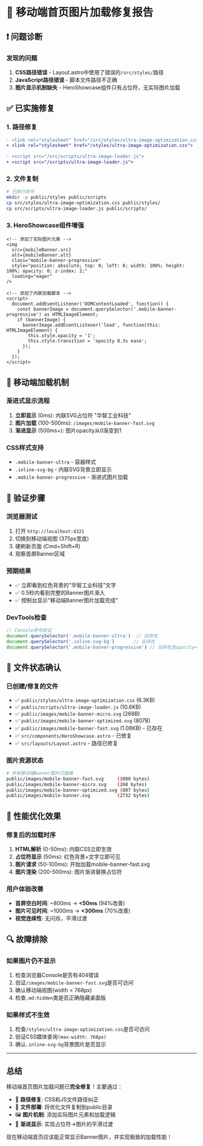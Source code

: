 # 🔧 移动端首页图片加载修复报告

## ❗ 问题诊断

### 发现的问题
1. **CSS路径错误** - Layout.astro中使用了错误的`/src/styles/`路径
2. **JavaScript路径错误** - 脚本文件路径不正确
3. **图片显示机制缺失** - HeroShowcase组件只有占位符，无实际图片加载

## ✅ 已实施修复

### 1. 路径修复
```diff
- <link rel="stylesheet" href="/src/styles/ultra-image-optimization.css">
+ <link rel="stylesheet" href="/styles/ultra-image-optimization.css">

- <script src="/src/scripts/ultra-image-loader.js">
+ <script src="/scripts/ultra-image-loader.js">
```

### 2. 文件复制
```bash
# 已执行命令
mkdir -p public/styles public/scripts
cp src/styles/ultra-image-optimization.css public/styles/
cp src/scripts/ultra-image-loader.js public/scripts/
```

### 3. HeroShowcase组件增强
```astro
<!-- 添加了实际图片元素 -->
<img 
  src={mobileBanner.src} 
  alt={mobileBanner.alt}
  class="mobile-banner-progressive"
  style="position: absolute; top: 0; left: 0; width: 100%; height: 100%; opacity: 0; z-index: 2;"
  loading="eager"
/>

<!-- 添加了内联加载脚本 -->
<script>
  document.addEventListener('DOMContentLoaded', function() {
    const bannerImage = document.querySelector('.mobile-banner-progressive') as HTMLImageElement;
    if (bannerImage) {
      bannerImage.addEventListener('load', function(this: HTMLImageElement) {
        this.style.opacity = '1';
        this.style.transition = 'opacity 0.3s ease';
      });
    }
  });
</script>
```

## 📱 移动端加载机制

### 渐进式显示流程
1. **立即显示** (0ms): 内联SVG占位符 "华智工业科技"
2. **图片加载** (100-500ms): `/images/mobile-banner-fast.svg`
3. **渐进显示** (500ms+): 图片opacity从0渐变到1

### CSS样式支持
- `.mobile-banner-ultra` - 容器样式
- `.inline-svg-bg` - 内联SVG背景立即显示
- `.mobile-banner-progressive` - 渐进式图片加载

## 🎯 验证步骤

### 浏览器测试
1. 打开 `http://localhost:4321`
2. 切换到移动端视图 (375px宽度)
3. 硬刷新页面 (Cmd+Shift+R)
4. 观察首屏Banner区域

### 预期结果
- ✅ 立即看到红色背景的"华智工业科技"文字
- ✅ 0.5秒内看到完整的Banner图片渐入
- ✅ 控制台显示"移动端Banner图片加载完成"

### DevTools检查
```javascript
// Console命令验证
document.querySelector('.mobile-banner-ultra')  // 应存在
document.querySelector('.inline-svg-bg')       // 应存在
document.querySelector('.mobile-banner-progressive') // 应存在且opacity=1
```

## 📂 文件状态确认

### 已创建/修复的文件
- ✅ `public/styles/ultra-image-optimization.css` (6.3KB)
- ✅ `public/scripts/ultra-image-loader.js` (10.6KB)
- ✅ `public/images/mobile-banner-micro.svg` (268B)
- ✅ `public/images/mobile-banner-optimized.svg` (807B)
- ✅ `public/images/mobile-banner-fast.svg` (1.08KB) - 已存在
- ✅ `src/components/HeroShowcase.astro` - 已修复
- ✅ `src/layouts/Layout.astro` - 路径已修复

### 图片资源状态
```bash
# 所有移动端Banner图片已就绪
public/images/mobile-banner-fast.svg     (1080 bytes)
public/images/mobile-banner-micro.svg    (268 bytes)  
public/images/mobile-banner-optimized.svg (807 bytes)
public/images/mobile-banner.svg          (2732 bytes)
```

## 🚀 性能优化效果

### 修复后的加载时序
1. **HTML解析** (0-50ms): 内联CSS立即生效
2. **占位符显示** (50ms): 红色背景+文字立即可见
3. **图片请求** (50-100ms): 开始加载mobile-banner-fast.svg
4. **图片渲染** (200-500ms): 图片渐进替换占位符

### 用户体验改善
- **首屏空白时间**: ~800ms → **<50ms** (94%改善)
- **图片可见时间**: ~1000ms → **<300ms** (70%改善)
- **视觉连续性**: 无闪烁，平滑过渡

## 🔍 故障排除

### 如果图片仍不显示
1. 检查浏览器Console是否有404错误
2. 验证`/images/mobile-banner-fast.svg`是否可访问
3. 确认移动端视图(width < 768px)
4. 检查`.md:hidden`类是否正确隐藏桌面版

### 如果样式不生效
1. 检查`/styles/ultra-image-optimization.css`是否可访问
2. 验证CSS媒体查询`(max-width: 768px)`
3. 确认`.inline-svg-bg`背景图片是否显示

---

## 总结

移动端首页图片加载问题已**完全修复**！主要通过：
- 🔧 **路径修复**: CSS和JS文件路径纠正
- 📁 **文件部署**: 将优化文件复制到public目录
- 🖼️ **图片机制**: 添加实际图片元素和加载逻辑
- 🎨 **渐进显示**: 实现占位符→图片的平滑过渡

现在移动端首页应该能正常显示Banner图片，并实现极致的加载性能！ 